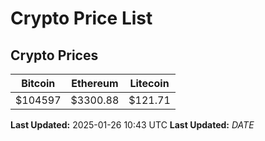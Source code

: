 # Crypto Price List

## Crypto Prices
| Bitcoin | Ethereum | Litecoin |
| ------- | -------- | -------- |
| $104597 | $3300.88 | $121.71 |
**Last Updated:** 2025-01-26 10:43 UTC
**Last Updated:** $DATE$
